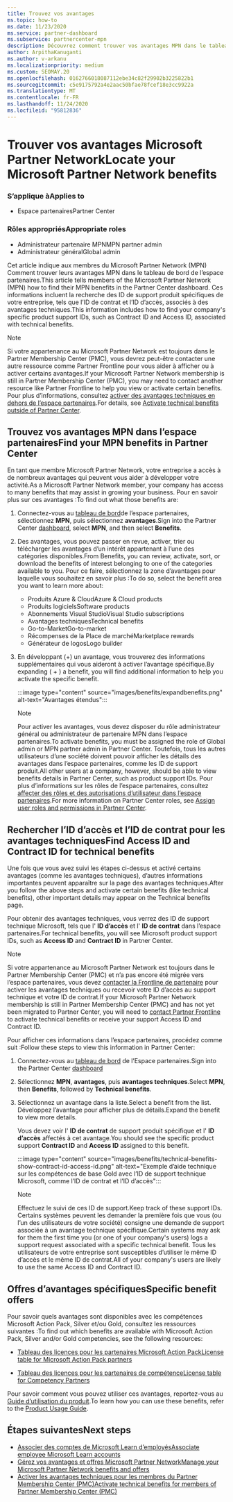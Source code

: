 ```yaml
---
title: Trouvez vos avantages
ms.topic: how-to
ms.date: 11/23/2020
ms.service: partner-dashboard
ms.subservice: partnercenter-mpn
description: Découvrez comment trouver vos avantages MPN dans le tableau de bord de l’espace partenaires. Contient des informations sur la recherche de votre ID d’accès et de votre ID de contrat pour les avantages techniques.
author: ArpithaKanuganti
ms.author: v-arkanu
ms.localizationpriority: medium
ms.custom: SEOMAY.20
ms.openlocfilehash: 0162766018087112ebe34c82f29902b3225822b1
ms.sourcegitcommit: c5e9175792a4e2aac50bfae78fcef18e3cc9922a
ms.translationtype: MT
ms.contentlocale: fr-FR
ms.lasthandoff: 11/24/2020
ms.locfileid: "95812836"
---
```

# <a name="locate-your-microsoft-partner-network-benefits"></a><span data-ttu-id="873e6-104">Trouver vos avantages Microsoft Partner Network</span><span class="sxs-lookup"><span data-stu-id="873e6-104">Locate your Microsoft Partner Network benefits</span></span> 

### <a name="applies-to"></a><span data-ttu-id="873e6-105">S’applique à</span><span class="sxs-lookup"><span data-stu-id="873e6-105">Applies to</span></span>

- <span data-ttu-id="873e6-106">Espace partenaires</span><span class="sxs-lookup"><span data-stu-id="873e6-106">Partner Center</span></span>

### <a name="appropriate-roles"></a><span data-ttu-id="873e6-107">Rôles appropriés</span><span class="sxs-lookup"><span data-stu-id="873e6-107">Appropriate roles</span></span>

- <span data-ttu-id="873e6-108">Administrateur partenaire MPN</span><span class="sxs-lookup"><span data-stu-id="873e6-108">MPN partner admin</span></span>
- <span data-ttu-id="873e6-109">Administrateur général</span><span class="sxs-lookup"><span data-stu-id="873e6-109">Global admin</span></span>

<span data-ttu-id="873e6-110">Cet article indique aux membres du Microsoft Partner Network (MPN) Comment trouver leurs avantages MPN dans le tableau de bord de l’espace partenaires.</span><span class="sxs-lookup"><span data-stu-id="873e6-110">This article tells members of the Microsoft Partner Network (MPN) how to find their MPN benefits in the Partner Center dashboard.</span></span> <span data-ttu-id="873e6-111">Ces informations incluent la recherche des ID de support produit spécifiques de votre entreprise, tels que l’ID de contrat et l’ID d’accès, associés à des avantages techniques.</span><span class="sxs-lookup"><span data-stu-id="873e6-111">This information includes how to find your company's specific product support IDs, such as Contract ID and Access ID, associated with technical benefits.</span></span>

>[!NOTE]
> <span data-ttu-id="873e6-112">Si votre appartenance au Microsoft Partner Network est toujours dans le Partner Membership Center (PMC), vous devrez peut-être contacter une autre ressource comme Partner Frontline pour vous aider à afficher ou à activer certains avantages.</span><span class="sxs-lookup"><span data-stu-id="873e6-112">If your Microsoft Partner Network membership is still in Partner Membership Center (PMC), you may need to contact another resource like Partner Frontline to help you view or activate certain benefits.</span></span> <span data-ttu-id="873e6-113">Pour plus d’informations, consultez [activer des avantages techniques en dehors de l’espace partenaires](partner-membership-center-tech-benefits-activate.md).</span><span class="sxs-lookup"><span data-stu-id="873e6-113">For details, see [Activate technical benefits outside of Partner Center](partner-membership-center-tech-benefits-activate.md).</span></span>

## <a name="find-your-mpn-benefits-in-partner-center"></a><span data-ttu-id="873e6-114">Trouvez vos avantages MPN dans l’espace partenaires</span><span class="sxs-lookup"><span data-stu-id="873e6-114">Find your MPN benefits in Partner Center</span></span>

<span data-ttu-id="873e6-115">En tant que membre Microsoft Partner Network, votre entreprise a accès à de nombreux avantages qui peuvent vous aider à développer votre activité.</span><span class="sxs-lookup"><span data-stu-id="873e6-115">As a Microsoft Partner Network member, your company has access to many benefits that may assist in growing your business.</span></span> <span data-ttu-id="873e6-116">Pour en savoir plus sur ces avantages :</span><span class="sxs-lookup"><span data-stu-id="873e6-116">To find out what those benefits are:</span></span>

1. <span data-ttu-id="873e6-117">Connectez-vous au [tableau de bord](https://partner.microsoft.com/dashboard/home)de l’espace partenaires, sélectionnez **MPN**, puis sélectionnez **avantages**.</span><span class="sxs-lookup"><span data-stu-id="873e6-117">Sign into the Partner Center [dashboard](https://partner.microsoft.com/dashboard/home), select **MPN**, and then select **Benefits**.</span></span>

2. <span data-ttu-id="873e6-118">Des avantages, vous pouvez passer en revue, activer, trier ou télécharger les avantages d’un intérêt appartenant à l’une des catégories disponibles.</span><span class="sxs-lookup"><span data-stu-id="873e6-118">From Benefits, you can review, activate, sort, or download the benefits of interest belonging to one of the categories available to you.</span></span> <span data-ttu-id="873e6-119">Pour ce faire, sélectionnez la zone d’avantages pour laquelle vous souhaitez en savoir plus :</span><span class="sxs-lookup"><span data-stu-id="873e6-119">To do so, select the benefit area you want to learn more about:</span></span>

   - <span data-ttu-id="873e6-120">Produits Azure & Cloud</span><span class="sxs-lookup"><span data-stu-id="873e6-120">Azure & Cloud products</span></span>
   - <span data-ttu-id="873e6-121">Produits logiciels</span><span class="sxs-lookup"><span data-stu-id="873e6-121">Software products</span></span>
   - <span data-ttu-id="873e6-122">Abonnements Visual Studio</span><span class="sxs-lookup"><span data-stu-id="873e6-122">Visual Studio subscriptions</span></span>
   - <span data-ttu-id="873e6-123">Avantages techniques</span><span class="sxs-lookup"><span data-stu-id="873e6-123">Technical benefits</span></span>
   - <span data-ttu-id="873e6-124">Go-to-Market</span><span class="sxs-lookup"><span data-stu-id="873e6-124">Go-to-market</span></span>
   - <span data-ttu-id="873e6-125">Récompenses de la Place de marché</span><span class="sxs-lookup"><span data-stu-id="873e6-125">Marketplace rewards</span></span>
   - <span data-ttu-id="873e6-126">Générateur de logos</span><span class="sxs-lookup"><span data-stu-id="873e6-126">Logo builder</span></span>

3. <span data-ttu-id="873e6-127">En développant (+) un avantage, vous trouverez des informations supplémentaires qui vous aideront à activer l’avantage spécifique.</span><span class="sxs-lookup"><span data-stu-id="873e6-127">By expanding ( + ) a benefit, you will find additional information to help you activate the specific benefit.</span></span>

   :::image type="content" source="images/benefits/expandbenefits.png" alt-text="Avantages étendus":::

   > [!NOTE]
   > <span data-ttu-id="873e6-129">Pour activer les avantages, vous devez disposer du rôle administrateur général ou administrateur de partenaire MPN dans l’espace partenaires.</span><span class="sxs-lookup"><span data-stu-id="873e6-129">To activate benefits, you must be assigned the role of Global admin or MPN partner admin in Partner Center.</span></span> <span data-ttu-id="873e6-130">Toutefois, tous les autres utilisateurs d’une société doivent pouvoir afficher les détails des avantages dans l’espace partenaires, comme les ID de support produit.</span><span class="sxs-lookup"><span data-stu-id="873e6-130">All other users at a company, however, should be able to view benefits details in Partner Center, such as product support IDs.</span></span> <span data-ttu-id="873e6-131">Pour plus d’informations sur les rôles de l’espace partenaires, consultez [affecter des rôles et des autorisations d’utilisateur dans l’espace partenaires](permissions-overview.md).</span><span class="sxs-lookup"><span data-stu-id="873e6-131">For more information on Partner Center roles, see [Assign user roles and permissions in Partner Center](permissions-overview.md).</span></span>

## <a name="find-access-id-and-contract-id-for-technical-benefits"></a><span data-ttu-id="873e6-132">Rechercher l’ID d’accès et l’ID de contrat pour les avantages techniques</span><span class="sxs-lookup"><span data-stu-id="873e6-132">Find Access ID and Contract ID for technical benefits</span></span>

<span data-ttu-id="873e6-133">Une fois que vous avez suivi les étapes ci-dessus et activé certains avantages (comme les avantages techniques), d’autres informations importantes peuvent apparaître sur la page des avantages techniques.</span><span class="sxs-lookup"><span data-stu-id="873e6-133">After you follow the above steps and activate certain benefits (like technical benefits), other important details may appear on the Technical benefits page.</span></span>

<span data-ttu-id="873e6-134">Pour obtenir des avantages techniques, vous verrez des ID de support technique Microsoft, tels que l' **ID d’accès** et l' **ID de contrat** dans l’espace partenaires.</span><span class="sxs-lookup"><span data-stu-id="873e6-134">For technical benefits, you will see Microsoft product support IDs, such as **Access ID** and **Contract ID** in Partner Center.</span></span>

>[!NOTE]
> <span data-ttu-id="873e6-135">Si votre appartenance au Microsoft Partner Network est toujours dans le Partner Membership Center (PMC) et n’a pas encore été migrée vers l’espace partenaires, vous devez [contacter la Frontline de partenaire](partner-membership-center-tech-benefits-activate.md) pour activer les avantages techniques ou recevoir votre ID d’accès au support technique et votre ID de contrat.</span><span class="sxs-lookup"><span data-stu-id="873e6-135">If your Microsoft Partner Network membership is still in Partner Membership Center (PMC) and has not yet been migrated to Partner Center, you will need to [contact Partner Frontline](partner-membership-center-tech-benefits-activate.md) to activate technical benefits or receive your support Access ID and Contract ID.</span></span>

 <span data-ttu-id="873e6-136">Pour afficher ces informations dans l’espace partenaires, procédez comme suit :</span><span class="sxs-lookup"><span data-stu-id="873e6-136">Follow these steps to view this information in Partner Center:</span></span>

1. <span data-ttu-id="873e6-137">Connectez-vous au [tableau de bord](https://partner.microsoft.com/dashboard/home) de l’Espace partenaires.</span><span class="sxs-lookup"><span data-stu-id="873e6-137">Sign into the Partner Center [dashboard](https://partner.microsoft.com/dashboard/home)</span></span>

2. <span data-ttu-id="873e6-138">Sélectionnez **MPN**, **avantages**, puis **avantages techniques**.</span><span class="sxs-lookup"><span data-stu-id="873e6-138">Select **MPN**, then **Benefits**, followed by **Technical benefits**.</span></span>

3. <span data-ttu-id="873e6-139">Sélectionnez un avantage dans la liste.</span><span class="sxs-lookup"><span data-stu-id="873e6-139">Select a benefit from the list.</span></span> <span data-ttu-id="873e6-140">Développez l’avantage pour afficher plus de détails.</span><span class="sxs-lookup"><span data-stu-id="873e6-140">Expand the benefit to view more details.</span></span> 

   <span data-ttu-id="873e6-141">Vous devez voir l' **ID de contrat** de support produit spécifique et l' **ID d’accès** affectés à cet avantage.</span><span class="sxs-lookup"><span data-stu-id="873e6-141">You should see the specific product support **Contract ID** and **Access ID** assigned to this benefit.</span></span>  

   :::image type="content" source="images/benefits/technical-benefits-show-contract-id-access-id.png" alt-text="Exemple d’aide technique sur les compétences de base Gold avec l’ID de support technique Microsoft, comme l’ID de contrat et l’ID d’accès":::

   > [!NOTE]
   > <span data-ttu-id="873e6-143">Effectuez le suivi de ces ID de support.</span><span class="sxs-lookup"><span data-stu-id="873e6-143">Keep track of these support IDs.</span></span> <span data-ttu-id="873e6-144">Certains systèmes peuvent les demander la première fois que vous (ou l’un des utilisateurs de votre société) consigne une demande de support associée à un avantage technique spécifique.</span><span class="sxs-lookup"><span data-stu-id="873e6-144">Certain systems may ask for them the first time you (or one of your company's users) logs a support request associated with a specific technical benefit.</span></span> <span data-ttu-id="873e6-145">Tous les utilisateurs de votre entreprise sont susceptibles d’utiliser le même ID d’accès et le même ID de contrat.</span><span class="sxs-lookup"><span data-stu-id="873e6-145">All of your company's users are likely to use the same Access ID and Contract ID.</span></span>

## <a name="specific-benefit-offers"></a><span data-ttu-id="873e6-146">Offres d’avantages spécifiques</span><span class="sxs-lookup"><span data-stu-id="873e6-146">Specific benefit offers</span></span>

<span data-ttu-id="873e6-147">Pour savoir quels avantages sont disponibles avec les compétences Microsoft Action Pack, Silver et/ou Gold, consultez les ressources suivantes :</span><span class="sxs-lookup"><span data-stu-id="873e6-147">To find out which benefits are available with Microsoft Action Pack, Silver and/or Gold competencies, see the following resources:</span></span>

- [<span data-ttu-id="873e6-148">Tableau des licences pour les partenaires Microsoft Action Pack</span><span class="sxs-lookup"><span data-stu-id="873e6-148">License table for Microsoft Action Pack partners</span></span>](https://assetsprod.microsoft.com/en-us/microsoft-action-pack-license-table.pdf)

- [<span data-ttu-id="873e6-149">Tableau des licences pour les partenaires de compétence</span><span class="sxs-lookup"><span data-stu-id="873e6-149">License table for Competency Partners</span></span>](https://assetsprod.microsoft.com/mpn-maps-software-iur-competency-license-table.docx)

<span data-ttu-id="873e6-150">Pour savoir comment vous pouvez utiliser ces avantages, reportez-vous au [Guide d’utilisation du produit](https://assets.microsoft.com/MPN-MAPS-Product-Usage-Guide.pdf).</span><span class="sxs-lookup"><span data-stu-id="873e6-150">To learn how you can use these benefits,  refer to the [Product Usage Guide](https://assets.microsoft.com/MPN-MAPS-Product-Usage-Guide.pdf).</span></span>

## <a name="next-steps"></a><span data-ttu-id="873e6-151">Étapes suivantes</span><span class="sxs-lookup"><span data-stu-id="873e6-151">Next steps</span></span>

- [<span data-ttu-id="873e6-152">Associer des comptes de Microsoft Learn d’employés</span><span class="sxs-lookup"><span data-stu-id="873e6-152">Associate employee Microsoft Learn accounts</span></span>](ms-learn-associate.md)
- [<span data-ttu-id="873e6-153">Gérez vos avantages et offres Microsoft Partner Network</span><span class="sxs-lookup"><span data-stu-id="873e6-153">Manage your Microsoft Partner Network benefits and offers</span></span>](manage-your-partner-network-benefits.md)
- [<span data-ttu-id="873e6-154">Activer les avantages techniques pour les membres du Partner Membership Center (PMC)</span><span class="sxs-lookup"><span data-stu-id="873e6-154">Activate technical benefits for members of Partner Membership Center (PMC)</span></span>](partner-membership-center-tech-benefits-activate.md)